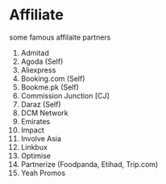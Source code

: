 
# Affiliate
some famous affilaite partners

1. Admitad
2. Agoda (Self)
3. Aliexpress
4. Booking.com (Self)
5. Bookme.pk (Self)
6. Commission Junction [CJ]
7. Daraz (Self)
8. DCM Network
9. Emirates
10. Impact
11. Involve Asia
12. Linkbux
13. Optimise
14. Partnerize (Foodpanda, Etihad, Trip.com)
15. Yeah Promos


